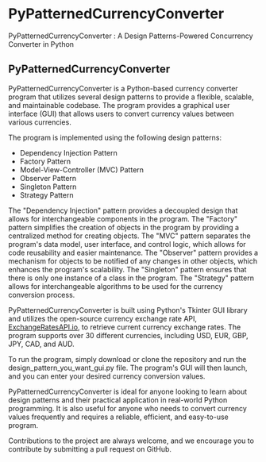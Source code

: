 # PyPatternedCurrencyConverter
PyPatternedCurrencyConverter : A Design Patterns-Powered Concurrency Converter in Python


## PyPatternedCurrencyConverter
PyPatternedCurrencyConverter is a Python-based currency converter program that utilizes several design patterns to provide a flexible, scalable, and maintainable codebase. The program provides a graphical user interface (GUI) that allows users to convert currency values between various currencies.

The program is implemented using the following design patterns:

- Dependency Injection Pattern
- Factory Pattern
- Model-View-Controller (MVC) Pattern
- Observer Pattern
- Singleton Pattern
- Strategy Pattern


The "Dependency Injection" pattern provides a decoupled design that allows for interchangeable components in the program. The "Factory" pattern simplifies the creation of objects in the program by providing a centralized method for creating objects. The "MVC" pattern separates the program's data model, user interface, and control logic, which allows for code reusability and easier maintenance. The "Observer" pattern provides a mechanism for objects to be notified of any changes in other objects, which enhances the program's scalability. The "Singleton" pattern ensures that there is only one instance of a class in the program. The "Strategy" pattern allows for interchangeable algorithms to be used for the currency conversion process.

PyPatternedCurrencyConverter is built using Python's Tkinter GUI library and utilizes the open-source currency exchange rate API, [ExchangeRatesAPI.io]([url](https://exchangeratesapi.io/)), to retrieve current currency exchange rates. The program supports over 30 different currencies, including USD, EUR, GBP, JPY, CAD, and AUD.

To run the program, simply download or clone the repository and run the design_pattern_you_want_gui.py file. The program's GUI will then launch, and you can enter your desired currency conversion values.

PyPatternedCurrencyConverter is ideal for anyone looking to learn about design patterns and their practical application in real-world Python programming. It is also useful for anyone who needs to convert currency values frequently and requires a reliable, efficient, and easy-to-use program.

Contributions to the project are always welcome, and we encourage you to contribute by submitting a pull request on GitHub.
